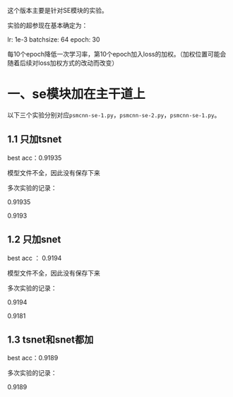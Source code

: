 这个版本主要是针对SE模块的实验。

实验的超参现在基本确定为：

lr: 1e-3  batchsize: 64 epoch: 30

每10个epoch降低一次学习率，第10个epoch加入loss的加权。（加权位置可能会随着后续对loss加权方式的改动而改变）

# 一、se模块加在主干道上

以下三个实验分别对应`psmcnn-se-1.py`，`psmcnn-se-2.py`，`psmcnn-se-1.py`。

## 1.1 只加tsnet

best acc：0.91935

模型文件不全，因此没有保存下来

多次实验的记录：

0.91935

0.9193

## 1.2 只加snet

best acc ： 0.9194

模型文件不全，因此没有保存下来

多次实验的记录：

0.9194

0.9181

## 1.3 tsnet和snet都加

best acc：0.9189

多次实验的记录：

0.9189